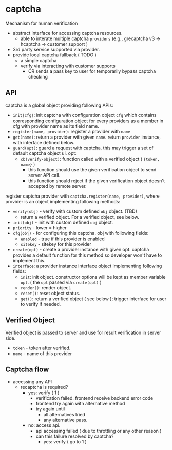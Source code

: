 # captcha

Mechanism for human verification

 - abstract interface for accessing captcha resources.
   - able to interate multiple captcha `providers` (e.g., grecaptcha v3 -> hcaptcha -> customer support )
 - 3rd party service supported via provider.
 - provide local captcha fallback ( TODO )
   - a simple captcha
   - verify via interacting with customer supports
     - CR sends a pass key to user for temporarily bypass captcha checking

## API

captcha is a global object providing following APIs:

 - `init(cfg)`: init captcha with configuration object `cfg` which contains corresponding configuration object for every providers as a member in cfg with provider name as its field name.
 - `register(name, provider)`: register a provider with `name`
 - `get(name)`: return a provider with given `name`. return `provider` instance, with interface defined below.
 - `guard(opt)`: guard a request with captcha. this may trigger a set of default captcha object ui. opt:
   - `cb(verify-object)`: function called with a verified object ( `{token, name}` )
     - this function should use the given verification object to send server API call.
     - this function should reject if the given verification object doesn't accepted by remote server.

register captcha provider with `captcha.register(name, provider)`, where provider is an object implementing following methods:

 - `verify(obj)` - verify with custom defined `obj` object. (TBD)
   - return a verified object. For a verified object, see below.
 - `init(obj)` - init with custom defined `obj` object.
 - `priority` - lower = higher
 - `cfg(obj)` - for configuring this captcha. obj with following fields:
   - `enabled` - true if this provider is enabled
   - `sitekey` - sitekey for this provider
 - `create(opt)` - create a provider instance with given opt. captcha provides a default function for this method so developer won't have to implement this.
 - `interface`: a provider instance interface object implementing following fields:
   - `init`:  init object. constructor options will be kept as member variable `opt`. ( the `opt` passed via `create(opt)` )
   - `render()`: render object.
   - `reset()`: reset object status.
   - `get()`: return a verified object ( see below ); trigger interface for user to verify if needed.


## Verified Object

Verified object is passed to server and use for result verification in server side.

 - `token` - token after verified.
 - `name` - name of this provider

## Captcha flow

- accessing any API
  - recaptcha is required?
    - yes: verify ( 1 )
      - verification failed. frontend receive backend error code
      - frontend try again with alternative method
      - try again until
        - all alternatives tried
        - any alternative pass.
    - no: access api.
      - api accessing failed ( due to throttling or any other reason )
      - can this failure resolved by captcha?
        - yes: verify ( go to 1 )



